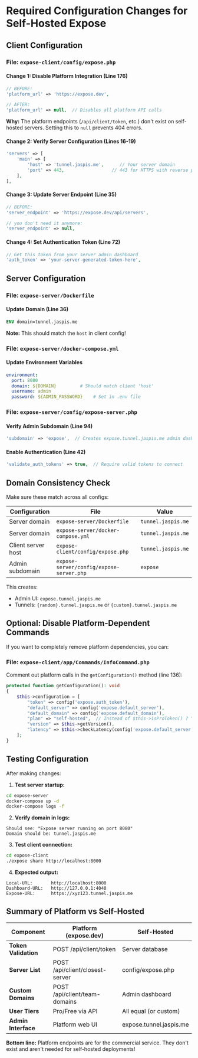# Required Configuration Changes for Self-Hosted Expose

## Client Configuration

### File: `expose-client/config/expose.php`

#### Change 1: Disable Platform Integration (Line 176)
```php
// BEFORE:
'platform_url' => 'https://expose.dev',

// AFTER:
'platform_url' => null,  // Disables all platform API calls
```

**Why:** The platform endpoints (`/api/client/token`, etc.) don't exist on self-hosted servers. Setting this to `null` prevents 404 errors.

#### Change 2: Verify Server Configuration (Lines 16-19)
```php
'servers' => [
    'main' => [
        'host' => 'tunnel.jaspis.me',      // Your server domain
        'port' => 443,                  // 443 for HTTPS with reverse proxy, 8080 for direct
    ],
],
```

#### Change 3: Update Server Endpoint (Line 35)
```php
// BEFORE:
'server_endpoint' => 'https://expose.dev/api/servers',

// you don't need it anymore:
'server_endpoint' => null,
```

#### Change 4: Set Authentication Token (Line 72)
```php
// Get this token from your server admin dashboard
'auth_token' => 'your-server-generated-token-here',
```

## Server Configuration

### File: `expose-server/Dockerfile`

#### Update Domain (Line 36)
```dockerfile
ENV domain=tunnel.jaspis.me
```

**Note:** This should match the `host` in client config!

### File: `expose-server/docker-compose.yml`

#### Update Environment Variables
```yaml
environment:
  port: 8080
  domain: ${DOMAIN}         # Should match client 'host'
  username: admin
  password: ${ADMIN_PASSWORD}    # Set in .env file
```

### File: `expose-server/config/expose-server.php`

#### Verify Admin Subdomain (Line 94)
```php
'subdomain' => 'expose',  // Creates expose.tunnel.jaspis.me admin dashboard
```

#### Enable Authentication (Line 42)
```php
'validate_auth_tokens' => true,  // Require valid tokens to connect
```

## Domain Consistency Check

Make sure these match across all configs:

| Configuration | File | Value |
|--------------|------|-------|
| Server domain | `expose-server/Dockerfile` | `tunnel.jaspis.me` |
| Server domain | `expose-server/docker-compose.yml` | `tunnel.jaspis.me` |
| Client server host | `expose-client/config/expose.php` | `tunnel.jaspis.me` |
| Admin subdomain | `expose-server/config/expose-server.php` | `expose` |

This creates:
- Admin UI: `expose.tunnel.jaspis.me`
- Tunnels: `{random}.tunnel.jaspis.me` or `{custom}.tunnel.jaspis.me`

## Optional: Disable Platform-Dependent Commands

If you want to completely remove platform dependencies, you can:

### File: `expose-client/app/Commands/InfoCommand.php`

Comment out platform calls in the `getConfiguration()` method (line 136):

```php
protected function getConfiguration(): void
{
    $this->configuration = [
        "token" => config('expose.auth_token'),
        "default_server" => config('expose.default_server'),
        "default_domain" => config('expose.default_domain'),
        "plan" => "self-hosted",  // Instead of $this->isProToken() ? "pro" : "free"
        "version" => $this->getVersion(),
        "latency" => $this->checkLatency(config('expose.default_server')) . "ms"
    ];
}
```

## Testing Configuration

After making changes:

1. **Test server startup:**
```bash
cd expose-server
docker-compose up -d
docker-compose logs -f
```

2. **Verify domain in logs:**
```
Should see: "Expose server running on port 8080"
Domain should be: tunnel.jaspis.me
```

3. **Test client connection:**
```bash
cd expose-client
./expose share http://localhost:8000
```

4. **Expected output:**
```
Local-URL:       http://localhost:8000
Dashboard-URL:   http://127.0.0.1:4040
Expose-URL:      https://xyz123.tunnel.jaspis.me
```

## Summary of Platform vs Self-Hosted

| Component | Platform (expose.dev) | Self-Hosted |
|-----------|----------------------|-------------|
| **Token Validation** | POST /api/client/token | Server database |
| **Server List** | POST /api/client/closest-server | config/expose.php |
| **Custom Domains** | POST /api/client/team-domains | Admin dashboard |
| **User Tiers** | Pro/Free via API | All equal (or custom) |
| **Admin Interface** | Platform web UI | expose.tunnel.jaspis.me |

**Bottom line:** Platform endpoints are for the commercial service. They don't exist and aren't needed for self-hosted deployments!
